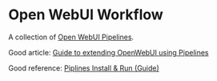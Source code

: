 # Open WebUI Workflow

A collection of [Open WebUI Pipelines](https://github.com/open-webui/pipelines).

Good article: [Guide to extending OpenWebUI using Pipelines](https://zohaib.me/extending-openwebui-using-pipelines/)

Good reference: [Piplines Install & Run (Guide)](https://github.com/open-webui/pipelines/discussions/62)
